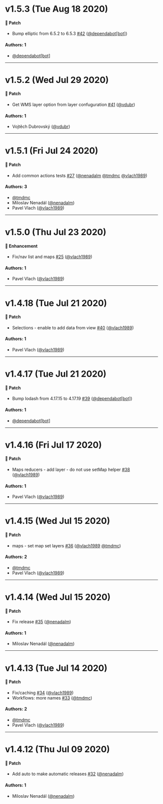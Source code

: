 # v1.5.3 (Tue Aug 18 2020)

#### 🐾 Patch

- Bump elliptic from 6.5.2 to 6.5.3 [#42](https://github.com/gisat-panther/ptr-state/pull/42) ([@dependabot[bot]](https://github.com/dependabot[bot]))

#### Authors: 1

- [@dependabot[bot]](https://github.com/dependabot[bot])

---

# v1.5.2 (Wed Jul 29 2020)

#### 🐾 Patch

- Get WMS layer option from layer confuguration [#41](https://github.com/gisat-panther/ptr-state/pull/41) ([@vdubr](https://github.com/vdubr))

#### Authors: 1

- Vojtěch Dubrovský ([@vdubr](https://github.com/vdubr))

---

# v1.5.1 (Fri Jul 24 2020)

#### 🐾 Patch

- Add common actions tests [#27](https://github.com/gisat-panther/ptr-state/pull/27) ([@nenadalm](https://github.com/nenadalm) [@tmdmc](https://github.com/tmdmc) [@vlach1989](https://github.com/vlach1989))

#### Authors: 3

- [@tmdmc](https://github.com/tmdmc)
- Miloslav Nenadál ([@nenadalm](https://github.com/nenadalm))
- Pavel Vlach ([@vlach1989](https://github.com/vlach1989))

---

# v1.5.0 (Thu Jul 23 2020)

#### 🚀 Enhancement

- Fix/nav list and maps [#25](https://github.com/gisat-panther/ptr-state/pull/25) ([@vlach1989](https://github.com/vlach1989))

#### Authors: 1

- Pavel Vlach ([@vlach1989](https://github.com/vlach1989))

---

# v1.4.18 (Tue Jul 21 2020)

#### 🐾 Patch

- Selections - enable to add data from view [#40](https://github.com/gisat-panther/ptr-state/pull/40) ([@vlach1989](https://github.com/vlach1989))

#### Authors: 1

- Pavel Vlach ([@vlach1989](https://github.com/vlach1989))

---

# v1.4.17 (Tue Jul 21 2020)

#### 🐾 Patch

- Bump lodash from 4.17.15 to 4.17.19 [#39](https://github.com/gisat-panther/ptr-state/pull/39) ([@dependabot[bot]](https://github.com/dependabot[bot]))

#### Authors: 1

- [@dependabot[bot]](https://github.com/dependabot[bot])

---

# v1.4.16 (Fri Jul 17 2020)

#### 🐾 Patch

- Maps reducers - add layer - do not use setMap helper [#38](https://github.com/gisat-panther/ptr-state/pull/38) ([@vlach1989](https://github.com/vlach1989))

#### Authors: 1

- Pavel Vlach ([@vlach1989](https://github.com/vlach1989))

---

# v1.4.15 (Wed Jul 15 2020)

#### 🐾 Patch

- maps - set map set layers [#36](https://github.com/gisat-panther/ptr-state/pull/36) ([@vlach1989](https://github.com/vlach1989) [@tmdmc](https://github.com/tmdmc))

#### Authors: 2

- [@tmdmc](https://github.com/tmdmc)
- Pavel Vlach ([@vlach1989](https://github.com/vlach1989))

---

# v1.4.14 (Wed Jul 15 2020)

#### 🐾 Patch

- Fix release [#35](https://github.com/gisat-panther/ptr-state/pull/35) ([@nenadalm](https://github.com/nenadalm))

#### Authors: 1

- Miloslav Nenadál ([@nenadalm](https://github.com/nenadalm))

---

# v1.4.13 (Tue Jul 14 2020)

#### 🐾 Patch

- Fix/caching [#34](https://github.com/gisat-panther/ptr-state/pull/34) ([@vlach1989](https://github.com/vlach1989))
- Workflows: more names [#33](https://github.com/gisat-panther/ptr-state/pull/33) ([@tmdmc](https://github.com/tmdmc))

#### Authors: 2

- [@tmdmc](https://github.com/tmdmc)
- Pavel Vlach ([@vlach1989](https://github.com/vlach1989))

---

# v1.4.12 (Thu Jul 09 2020)

#### 🐾 Patch

- Add auto to make automatic releases [#32](https://github.com/gisat-panther/ptr-state/pull/32) ([@nenadalm](https://github.com/nenadalm))

#### Authors: 1

- Miloslav Nenadál ([@nenadalm](https://github.com/nenadalm))
